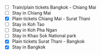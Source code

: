- [ ] Train/plain tickets Bangkok - Chiang Mai
- [ ] Stay in Chiang Mai
- [x] Plain tickets Chiang Mai - Surat Thani  
- [ ] Stay in Koh Tao
- [ ] Stay in Koh Pha Ngan
- [ ] Stay in Khao Sok National park
- [x] Plain tickets Surat Thani - Bangkok
- [x] Stay in Bangkok